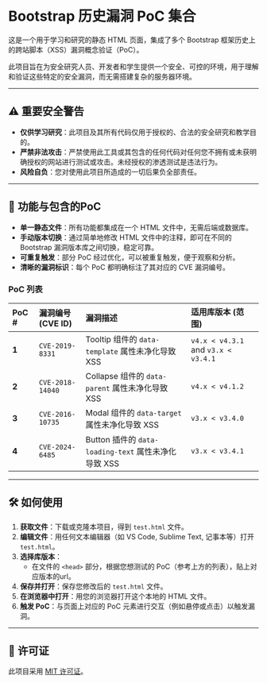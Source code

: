 # Bootstrap 历史漏洞 PoC 集合

这是一个用于学习和研究的静态 HTML 页面，集成了多个 Bootstrap 框架历史上的跨站脚本（XSS）漏洞概念验证（PoC）。

此项目旨在为安全研究人员、开发者和学生提供一个安全、可控的环境，用于理解和验证这些特定的安全漏洞，而无需搭建复杂的服务器环境。

---

## ⚠️ 重要安全警告

* **仅供学习研究**：此项目及其所有代码仅用于授权的、合法的安全研究和教学目的。
* **严禁非法攻击**：严禁使用此工具或其包含的任何代码对任何您不拥有或未获明确授权的网站进行测试或攻击。未经授权的渗透测试是违法行为。
* **风险自负**：您对使用此项目所造成的一切后果负全部责任。

---

## 🚀 功能与包含的PoC

* **单一静态文件**：所有功能都集成在一个 HTML 文件中，无需后端或数据库。
* **手动版本切换**：通过简单地修改 HTML 文件中的注释，即可在不同的 Bootstrap 漏洞版本库之间切换，稳定可靠。
* **可重复触发**：部分 PoC 经过优化，可以被重复触发，便于观察和分析。
* **清晰的漏洞标识**：每个 PoC 都明确标注了其对应的 CVE 漏洞编号。

### PoC 列表

| PoC # | 漏洞编号 (CVE ID) | 漏洞描述 | 适用库版本 (范围) |
| :--- | :--- | :--- |:--- |
| **1** | `CVE-2019-8331` | Tooltip 组件的 `data-template` 属性未净化导致 XSS | `v4.x < v4.3.1` and `v3.x < v3.4.1` |
| **2** | `CVE-2018-14040` | Collapse 组件的 `data-parent` 属性未净化导致 XSS | `v4.x < v4.1.2` |
| **3** | `CVE-2016-10735` | Modal 组件的 `data-target` 属性未净化导致 XSS | `v3.x < v3.4.0` |
| **4** | `CVE-2024-6485` | Button 插件的 `data-loading-text` 属性未净化导致 XSS | `v3.x < v3.4.1` |

---

## 🛠️ 如何使用

1.  **获取文件**：下载或克隆本项目，得到 `test.html` 文件。
2.  **编辑文件**：用任何文本编辑器（如 VS Code, Sublime Text, 记事本等）打开 `test.html`。
3.  **选择库版本**：
    * 在文件的 `<head>` 部分，根据您想测试的 PoC（参考上方的列表），贴上对应版本的url。
4.  **保存并打开**：保存您修改后的 `test.html` 文件。
5.  **在浏览器中打开**：用您的浏览器打开这个本地的 HTML 文件。
6.  **触发 PoC**：与页面上对应的 PoC 元素进行交互（例如悬停或点击）以触发漏洞。

---

## 📜 许可证

此项目采用 [MIT 许可证](https://opensource.org/licenses/MIT)。
